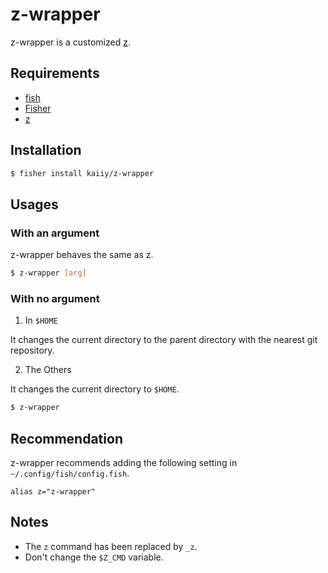 # z-wrapper

z-wrapper is a customized [z](https://github.com/jethrokuan/z).

## Requirements

- [fish](https://github.com/fish-shell/fish-shell)
- [Fisher](https://github.com/jorgebucaran/fisher)
- [z](https://github.com/jethrokuan/z)

## Installation

```sh
$ fisher install kaiiy/z-wrapper
```

## Usages

### With an argument

z-wrapper behaves the same as z.

```sh
$ z-wrapper [arg]
```

### With no argument

1. In `$HOME`

It changes the current directory to the parent directory with the nearest git repository.

2. The Others

It changes the current directory to `$HOME`.

```sh
$ z-wrapper
```

## Recommendation

z-wrapper recommends adding the following setting in `~/.config/fish/config.fish`.

```fish
alias z="z-wrapper"
```

## Notes

- The `z` command has been replaced by `_z`.
- Don't change the `$Z_CMD` variable.
